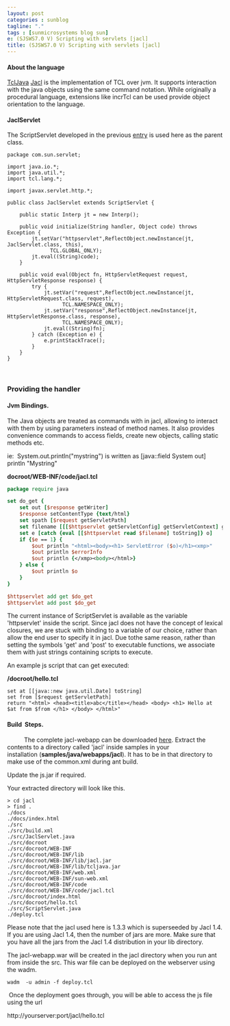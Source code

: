 ```yaml
---
layout: post
categories : sunblog
tagline: "."
tags : [sunmicrosystems blog sun]
e: (SJSWS7.0 V) Scripting with servlets [jacl]
title: (SJSWS7.0 V) Scripting with servlets [jacl]
---
```


#### About the language

[TclJava](http://tcljava.sourceforge.net/docs/website/index.html) [Jacl](http://tcljava.sourceforge.net/docs/website/index.html) is the implementation of TCL over jvm. It supports interaction with the java objects
using the same command notation. While originally a procedural language, extensions like
incrTcl can be used provide object orientation to the language.


#### JaclServlet

The ScriptServlet developed in the previous [entry](http://rahul.gopinath.org/sunblog/2007/01/blue/entry/scripting_with_servlets_sun_java) is used here as the parent class. 
 


```
package com.sun.servlet;

import java.io.*;
import java.util.*;
import tcl.lang.*;

import javax.servlet.http.*;

public class JaclServlet extends ScriptServlet {

    public static Interp jt = new Interp();

    public void initialize(String handler, Object code) throws Exception {
        jt.setVar("httpservlet",ReflectObject.newInstance(jt, JaclServlet.class, this),
              TCL.GLOBAL_ONLY);
        jt.eval((String)code);
    }

    public void eval(Object fn, HttpServletRequest request, HttpServletResponse response) {
        try {
            jt.setVar("request",ReflectObject.newInstance(jt, HttpServletRequest.class, request),
                  TCL.NAMESPACE_ONLY);
            jt.setVar("response",ReflectObject.newInstance(jt, HttpServletResponse.class, response),
                  TCL.NAMESPACE_ONLY);
            jt.eval((String)fn);
        } catch (Exception e) {
            e.printStackTrace();
        }
    }
}
```

 

### Providing the handler

#### Jvm Bindings.

The Java objects are treated as commands with in jacl, allowing to interact with them by
using parameters instead of method names. It also provides convenience commands to access
fields, create new objects, calling static methods etc.

ie:  System.out.println("mystring") is written as [java::field System out] println "Mystring"

**docroot/WEB-INF/code/jacl.tcl**



```tcl
package require java

set do_get {
    set out [$response getWriter]
    $response setContentType {text/html}
    set spath [$request getServletPath]
    set filename [[[$httpservlet getServletConfig] getServletContext] getRealPath $spath]
    set e [catch {eval [[$httpservlet read $filename] toString]} o]
    if {$e == 1} {
        $out println "<html><body><h1> ServletError ($o)</h1><xmp>"
        $out println $errorInfo
        $out println {</xmp><body></html>}
    } else {
        $out println $o
    }
}

$httpservlet add get $do_get
$httpservlet add post $do_get
```



The current instance of ScriptServlet is available as the variable 'httpservlet' inside the script. Since jacl
does not have the concept of lexical closures, we are stuck with binding to a variable of our choice, rather than
allow the end user to specify it in jacl.
Due tothe same reason, rather than setting the symbols 'get' and 'post' to executable functions, we associate
them with just strings containing scripts to execute.


An example js script that can get executed:

**/docroot/hello.tcl** 



```
set at [[java::new java.util.Date] toString]
set from [$request getServletPath]
return "<html> <head><title>abc</title></head> <body> <h1> Hello at $at from $from </h1> </body> </html>"
```

#### Build  Steps.

          The complete jacl-webapp can be downloaded [here](http://rahul.gopinath.org/sunblog/2007/01/blue/resource/servlets/jacl-webapp.tar.gz). Extract the contents to a directory called 'jacl'
inside samples in your installation (**samples/java/webapps/jacl**). It has to be in that directory to make use
of the common.xml during ant build.

Update the js.jar if required. 

Your extracted directory will look like this.

```
> cd jacl
> find .
./docs
./docs/index.html
./src
./src/build.xml
./src/JaclServlet.java
./src/docroot
./src/docroot/WEB-INF
./src/docroot/WEB-INF/lib
./src/docroot/WEB-INF/lib/jacl.jar
./src/docroot/WEB-INF/lib/tcljava.jar
./src/docroot/WEB-INF/web.xml
./src/docroot/WEB-INF/sun-web.xml
./src/docroot/WEB-INF/code
./src/docroot/WEB-INF/code/jacl.tcl
./src/docroot/index.html
./src/docroot/hello.tcl
./src/ScriptServlet.java
./deploy.tcl
```

Please note that the jacl used here is 1.3.3 which is superseeded by Jacl 1.4. If you are using Jacl 1.4, then the number of jars
are more. Make sure that you have all the jars from the Jacl 1.4 distribution in your lib directory.

The jacl-webapp.war will be created in the jacl directory when you run ant from inside
the src. This war file can be deployed on the webserver using the wadm.

```
wadm  -u admin -f deploy.tcl
```

 Once the deployment goes through, you will be able to access the js file using the url

http://yourserver:port/jacl/hello.tcl 
